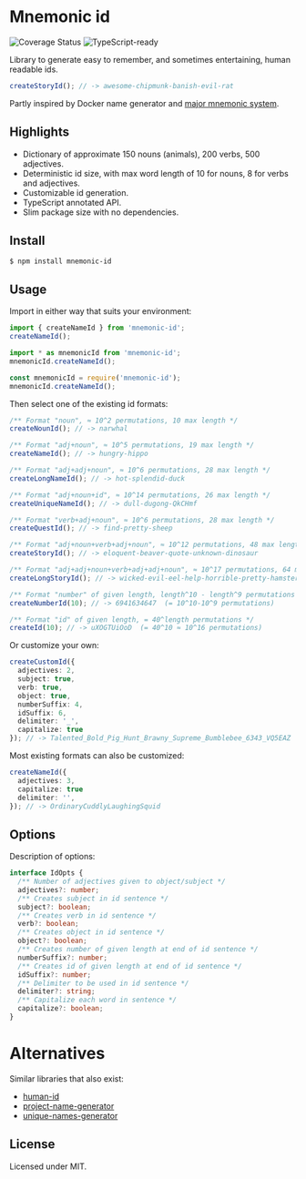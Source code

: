 # Mnemonic id

![Coverage Status](https://coveralls.io/repos/github/Adelost/mnemonic-id/badge.svg?branch=master)
![TypeScript-ready](https://img.shields.io/npm/types/mnemonic-id.svg)

Library to generate easy to remember, and sometimes entertaining, human readable ids.
```ts
createStoryId(); // -> awesome-chipmunk-banish-evil-rat
```

Partly inspired by Docker name generator and [major mnemonic system](https://en.wikipedia.org/wiki/Mnemonic_major_system#Example_words).

## Highlights
* Dictionary of approximate 150 nouns (animals), 200 verbs, 500 adjectives.
* Deterministic id size, with max word length of 10 for nouns, 8 for verbs and adjectives. 
* Customizable id generation.
* TypeScript annotated API.
* Slim package size with no dependencies.

## Install

```console
$ npm install mnemonic-id
```


## Usage

Import in either way that suits your environment:
```ts
import { createNameId } from 'mnemonic-id';
createNameId();
```
```ts
import * as mnemonicId from 'mnemonic-id';
mnemonicId.createNameId();
```
```ts
const mnemonicId = require('mnemonic-id');
mnemonicId.createNameId();
```

Then select one of the existing id formats:

```ts
/** Format "noun", ≈ 10^2 permutations, 10 max length */
createNounId(); // -> narwhal

/** Format "adj+noun", ≈ 10^5 permutations, 19 max length */
createNameId(); // -> hungry-hippo

/** Format "adj+adj+noun", ≈ 10^6 permutations, 28 max length */
createLongNameId(); // -> hot-splendid-duck

/** Format "adj+noun+id", ≈ 10^14 permutations, 26 max length */
createUniqueNameId(); // -> dull-dugong-QkCHmf

/** Format "verb+adj+noun", ≈ 10^6 permutations, 28 max length */
createQuestId(); // -> find-pretty-sheep

/** Format "adj+noun+verb+adj+noun", ≈ 10^12 permutations, 48 max length */
createStoryId(); // -> eloquent-beaver-quote-unknown-dinosaur

/** Format "adj+adj+noun+verb+adj+adj+noun", ≈ 10^17 permutations, 64 max length */
createLongStoryId(); // -> wicked-evil-eel-help-horrible-pretty-hamster

/** Format "number" of given length, length^10 - length^9 permutations */
createNumberId(10); // -> 6941634647  (= 10^10-10^9 permutations)

/** Format "id" of given length, = 40^length permutations */
createId(10); // -> uXOGTUiOoD  (= 40^10 ≈ 10^16 permutations)
```

Or customize your own:
```ts
createCustomId({
  adjectives: 2,
  subject: true,
  verb: true,
  object: true,
  numberSuffix: 4,
  idSuffix: 6,
  delimiter: '_',
  capitalize: true
}); // -> Talented_Bold_Pig_Hunt_Brawny_Supreme_Bumblebee_6343_VQ5EAZ
```

Most existing formats can also be customized:

```ts
createNameId({
  adjectives: 3, 
  capitalize: true
  delimiter: '',
}); // -> OrdinaryCuddlyLaughingSquid
```

## Options

Description of options:

```ts
interface IdOpts {
  /** Number of adjectives given to object/subject */
  adjectives?: number;
  /** Creates subject in id sentence */
  subject?: boolean;
  /** Creates verb in id sentence */
  verb?: boolean;
  /** Creates object in id sentence */
  object?: boolean;
  /** Creates number of given length at end of id sentence */
  numberSuffix?: number;
  /** Creates id of given length at end of id sentence */
  idSuffix?: number;
  /** Delimiter to be used in id sentence */
  delimiter?: string;
  /** Capitalize each word in sentence */
  capitalize?: boolean;
}
```

# Alternatives

Similar libraries that also exist:

* [human-id](https://www.npmjs.com/package/human-id)
* [project-name-generator](https://www.npmjs.com/package/project-name-generator)
* [unique-names-generator](https://www.npmjs.com/package/unique-names-generator)

## License

Licensed under MIT.
